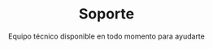 ---
title: 'Soporte'
subtitle: 'Equipo técnico disponible en todo momento para ayudarte'
icon: 'headset'
---